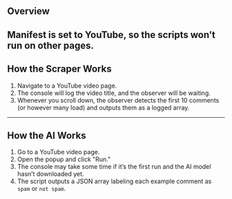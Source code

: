 ## Overview
Manifest is set to YouTube, so the scripts won’t run on other pages.
---

## How the Scraper Works

1. Navigate to a YouTube video page.  
2. The console will log the video title, and the observer will be waiting.  
3. Whenever you scroll down, the observer detects the first 10 comments (or however many load) and outputs them as a logged array.

---

## How the AI Works

1. Go to a YouTube video page.  
2. Open the popup and click "Run."  
3. The console may take some time if it’s the first run and the AI model hasn’t downloaded yet.  
4. The script outputs a JSON array labeling each example comment as `spam` or `not spam`.
